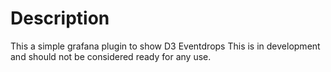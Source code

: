 # Description

This a simple grafana plugin to show D3 Eventdrops
This is in development and should not be considered ready for any use.
